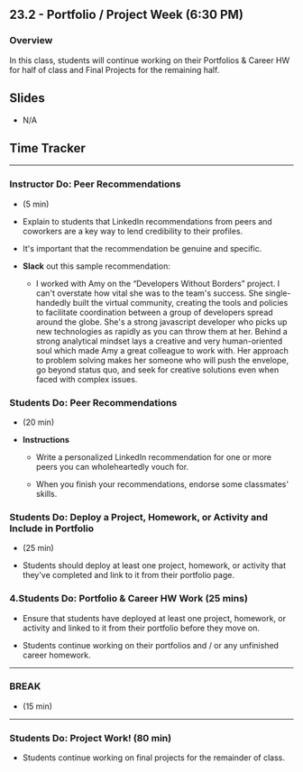 ## 23.2 - Portfolio / Project Week (6:30 PM)

### Overview

In this class, students will continue working on their Portfolios & Career HW for half of class and Final Projects for the remaining half.

## Slides

* N/A

## Time Tracker

- - -

### Instructor Do: Peer Recommendations

 - (5 min)

* Explain to students that LinkedIn recommendations from peers and coworkers are a key way to lend credibility to their profiles.

* It's important that the recommendation be genuine and specific.

* **Slack** out this sample recommendation:

  * I worked with Amy on the “Developers Without Borders” project. I can't overstate how vital she was to the team's success. She single-handedly built the virtual community, creating the tools and policies to facilitate coordination between a group of developers spread around the globe. She's a strong javascript developer who picks up new technologies as rapidly as you can throw them at her. Behind a strong analytical mindset lays a creative and very human-oriented soul which made Amy a great colleague to work with. Her approach to problem solving makes her someone who will push the envelope, go beyond status quo, and seek for creative solutions even when faced with complex issues.


### Students Do: Peer Recommendations

 - (20 min)

* **Instructions**

  * Write a personalized LinkedIn recommendation for one or more peers you can wholeheartedly vouch for.

  * When you finish your recommendations, endorse some classmates' skills.


### Students Do: Deploy a Project, Homework, or Activity and Include in Portfolio

 - (25 min)

* Students should deploy at least one project, homework, or activity that they've completed and link to it from their portfolio page.

### 4.Students Do:  Portfolio & Career HW Work (25 mins)

* Ensure that students have deployed at least one project, homework, or activity and linked to it from their portfolio before they move on.

* Students continue working on their portfolios and / or any unfinished career homework.

- - -

### BREAK

 - (15 min)

- - -

### Students Do: Project Work! (80 min)

* Students continue working on final projects for the remainder of class.

